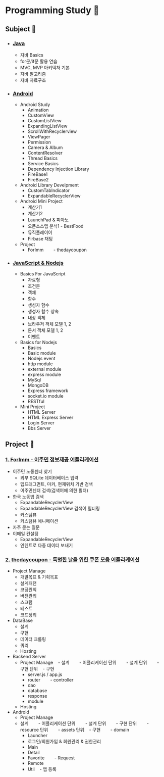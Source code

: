 # Programming Study :open_file_folder:



## Subject :open_file_folder:

- ### [Java](https://github.com/qskeksq/Study/tree/master/Java)
    - 자바 Basics
    - for문/if문 활용 연습
    - MVC, MVP 아키텍쳐 기본
    - 자바 알고리즘
    - 자바 자료구조

- ### [Android](https://github.com/qskeksq/Study/tree/master/Android)
    - Android Study
        - Animation
        - CustomView
        - CustomListView
        - ExpandingListView
        - ScrollWithRecyclerview
        - ViewPager
        - Permission
        - Camera & Album
        - ContentResolver
        - Thread Basics
        - Service Basics
        - Dependency Injection Library
        - FireBase1
        - FireBase2
    - Android Library Develpment
        - CustomTabIndicator
        - ExpandableRecyclerView
    - Android Mini Project
        - 계산기1
        - 계산기2
        - LaunchPad & 피아노
        - 오픈소스앱 분석1 - BestFood
        - 뮤직플레이어
        - Firbase 채팅
     - Project
        - ForImm
        - thedaycoupon

- ### [JavaScript & Nodejs](https://github.com/qskeksq/Study/tree/master/Nodejs)
    - Basics For JavaScript
        - 자료형
        - 조건문
        - 객체
        - 함수
        - 생성자 함수
        - 생성자 함수 상속
        - 내장 객체
        - 브라우저 객체 모델 1, 2
        - 문서 객체 모델 1, 2
        - 이벤트
    - Basics for Nodejs
        - Basics
        - Basic module
        - Nodejs event
        - http module
        - external module
        - express module
        - MySql
        - MongoDB
        - Express framework
        - socket.io module
        - RESTful
    - Mini Project
        - HTML Server
        - HTML Express Server
        - Login Server
        - Bbs Server
        
## Project :open_file_folder:

### [1. ForImm - 이주민 정보제공 어플리케이션](https://github.com/qskeksq/ForImm)
- 이주민 노동센터 찾기
    - 외부 SQLite 데이터베이스 입력
    - 맵프래그먼트, 마커, 현재위치 기반 검색
    - 이주민센터 검색(검색어에 의한 필터)
- 한국 노동법 검색
    - ExpandableRecyclerView
    - ExpandableRecyclerView 검색어 필터링
    - 커스텀뷰
    - 커스텀뷰 애니메이션
- 자주 묻는 질문
- 이메일 컨설팅
    - ExpandableRecyclerView
    - 인텐트로 다중 데이터 보내기 
        
### [2. thedaycoupon - 특별한 날을 위한 쿠폰 모음 어플리케이션](https://github.com/qskeksq/thedaycoupon)

- Project Manage
    - 개발목표 & 기획목표
    - 설계패턴
    - 코딩원칙
    - 버전관리
    - 스크럼
    - 테스트
    - 코드정리
- DataBase
    - 설계
    - 구현
    - 데이터 크롤링
    - 쿼리
    - Hosting
- Backend Server
    - Project Manage
    - 설계
        - 어플리케이션 단위
        - 설계 단위
        - 구현 단위
    - 구현
        - server.js / app.js
        - router
        - controller
        - dao
        - database
        - response
        - module
    - Hosting
- Android
    - Project Manage
    - 설계
        - 어플리케이션 단위
        - 설계 단위
        - 구현 단위
        - resource 단위
        - assets 단위
    - 구현
        - domain
        - Launcher
        - 로그인/회원가입 & 회원관리 & 권한관리
        - Main
        - Detail
        - Favorite
        - Request
        - Remote
        - Util
    - 앱 등록



